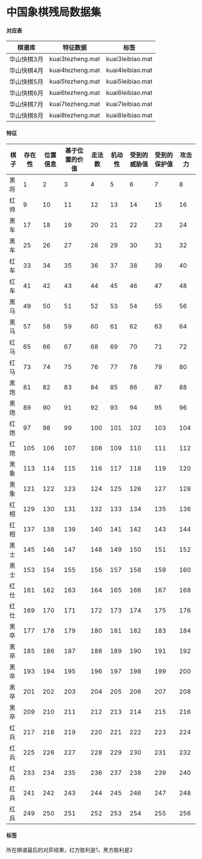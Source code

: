 # 中国象棋残局数据集
#### 对应表
棋谱库|特征数据|标签
-----|-----|-----
华山快棋3月|kuai3tezheng.mat|kuai3leibiao.mat
华山快棋4月|kuai4tezheng.mat|kuai4leibiao.mat
华山快棋5月|kuai5tezheng.mat|kuai5leibiao.mat
华山快棋6月|kuai6tezheng.mat|kuai6leibiao.mat
华山快棋7月|kuai7tezheng.mat|kuai7leibiao.mat
华山快棋8月|kuai8tezheng.mat|kuai8leibiao.mat
#### 特征
棋子|存在性|位置信息|基于位置的价值|走法数|机动性|受到的威胁值|受到的保护值|攻击力
--|--|--|--|--|--|--|--|--
黑将|1|2|3|4|5|6|7|8
红帅|9|10|11|12|13|14|15|16
黑车|17|18|19|20|21|22|23|24
黑车|25|26|27|28|29|30|31|32
红车|33|34|35|36|37|38|39|40
红车|41|42|43|44|45|46|47|48
黑马|49|50|51|52|53|54|55|56
黑马|57|58|59|60|61|62|63|64
红马|65|66|67|68|69|70|71|72
红马|73|74|75|76|77|78|79|80
黑炮|81|82|83|84|85|86|87|88
黑炮|89|90|91|92|93|94|95|96
红炮|97|98|99|100|101|102|103|104
红炮|105|106|107|108|109|110|111|112
黑象|113|114|115|116|117|118|119|120
黑象|121|122|123|124|125|126|127|128
红相|129|130|131|132|133|134|135|136
红相|137|138|139|140|141|142|143|144
黑士|145|146|147|148|149|150|151|152
黑士|153|154|155|156|157|158|159|160
红仕|161|162|163|164|165|166|167|168
红仕|169|170|171|172|173|174|175|176
黑卒|177|178|179|180|181|182|183|184
黑卒|185|186|187|188|189|190|191|192
黑卒|193|194|195|196|197|198|199|200
黑卒|201|202|203|204|205|206|207|208
黑卒|209|210|211|212|213|214|215|216
红兵|217|218|219|220|221|222|223|224
红兵|225|226|227|228|229|230|231|232
红兵|233|234|235|236|237|238|239|240
红兵|241|242|243|244|245|246|247|248
红兵|249|250|251|252|253|254|255|256
#### 标签
所在棋谱最后的对弈结果，红方胜利是1，黑方胜利是2
